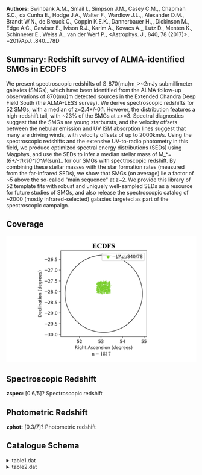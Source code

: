 **Authors:** Swinbank A.M., Smail I., Simpson J.M., Casey C.M.,, Chapman S.C., da Cunha E., Hodge J.A., Walter F., Wardlow J.L.,, Alexander D.M., Brandt W.N., de Breuck C., Coppin K.E.K., Dannerbauer H.,, Dickinson M., Edge A.C., Gawiser E., Ivison R.J., Karim A., Kovacs A.,, Lutz D., Menten K., Schinnerer E., Weiss A., van der Werf P., <Astrophys. J., 840, 78 (2017)>, =2017ApJ...840...78D

## Summary: Redshift survey of ALMA-identified SMGs in ECDFS 

We present spectroscopic redshifts of S_870{mu}m_>~2mJy submillimeter galaxies (SMGs), which have been identified from the ALMA follow-up observations of 870{mu}m detected sources in the Extended Chandra Deep Field South (the ALMA-LESS survey). We derive spectroscopic redshifts for 52 SMGs, with a median of z=2.4+/-0.1. However, the distribution features a high-redshift tail, with ~23% of the SMGs at z>=3. Spectral diagnostics suggest that the SMGs are young starbursts, and the velocity offsets between the nebular emission and UV ISM absorption lines suggest that many are driving winds, with velocity offsets of up to 2000km/s. Using the spectroscopic redshifts and the extensive UV-to-radio photometry in this field, we produce optimized spectral energy distributions (SEDs) using Magphys, and use the SEDs to infer a median stellar mass of M_*_=(6+/-1)x10^10^M_{sun}_ for our SMGs with spectroscopic redshift. By combining these stellar masses with the star formation rates (measured from the far-infrared SEDs), we show that SMGs (on average) lie a factor of ~5 above the so-called "main sequence" at z~2. We provide this library of 52 template fits with robust and uniquely well-sampled SEDs as a resource for future studies of SMGs, and also release the spectroscopic catalog of ~2000 (mostly infrared-selected) galaxies targeted as part of the spectroscopic campaign.
## Coverage
![image](https://raw.githubusercontent.com/joshgithubbin/Sherlock-DDF/refs/heads/main/Catalogue%20Plotting/Catalogues/J-ApJ-840-78/Subcatalogues/ECDFS/Plots/fieldcover.png)
## Spectroscopic Redshift 
 
**zspec:** [0.6/5]? Spectroscopic redshift 
 

## Photometric Redshift 
 
**zphot:** [0.3/7]? Photometric redshift 
 

## Catalogue Schema

<details>
<summary>table1.dat</summary>

| Bytes   | Format   | Units   | Label   | Explanations                               |
|:--------|:---------|:--------|:--------|:-------------------------------------------|
| 1- 8    | A8       | ---     | ID      | Identifier                                 |
| 10- 17  | F8.5     | deg     | RAdeg   | Right Ascension in decimal degrees (J2000) |
| 19- 27  | F9.5     | deg     | DEdeg   | Declination in decimal degrees (J2000)     |
| 29- 37  | E9.5     | ---     | zspec   | [0/5.7]? Spectroscopic redshift            |
| 39      | I1       | ---     | q_zspec | Quality flag for zspec (1=secure) (G1)     |
| 41- 45  | A5       | ---     | Inst    | Instruments used (G2)                      |
</details>

<details>
<summary>table2.dat</summary>

| Bytes   | Format   | Units   | Label   | Explanations                               |
|:--------|:---------|:--------|:--------|:-------------------------------------------|
| 1- 5    | A5       | ---     | ---     | [ALESS]                                    |
| 7- 12   | A6       | ---     | ALESS   | ALESS identifier (1)                       |
| 14      | A1       | ---     | f_ALESS | [i] i = A supplementary SMGs source        |
| 16- 24  | F9.6     | deg     | RAdeg   | Right Ascension in decimal degrees (J2000) |
| 26- 35  | F10.6    | deg     | DEdeg   | Declination in decimal degrees (J2000)     |
| 37- 42  | F6.4     | ---     | zspec   | [0.6/5]? Spectroscopic redshift            |
| 44      | A1       | ---     | f_zspec | [d] Flag on zspec (2)                      |
| 46      | I1       | ---     | q_zspec | Quality flag for zspec (1=secure) (G1)     |
| 48- 51  | F4.2     | ---     | zphot   | [0.3/7]? Photometric redshift              |
| 53- 57  | F5.2     | ---     | E_zphot | ? Upper uncertainty in zphot               |
| 59- 62  | F4.2     | ---     | e_zphot | ? Lower uncertainty in zphot               |
| 64      | A1       | ---     | Set     | Source; M(ain) or S(upplementary) catalogs |
| 66- 74  | A9       | ---     | Inst    | Instruments used (G2)                      |
| 76-295  | A220     | ---     | Notes   | Additional notes                           |
| 22      | ALESS    | SMGs    | not     | targeted in our spectroscopy programme     |

**Note**: The 22 ALESS SMGs not targeted in our spectroscopy programme
          (and without redshifts from literature) are not listed here.
Note (2):
    d = These redshifts are for the six sources which also have literature
        spectroscopic redshifts described in Section 3.

</details>
